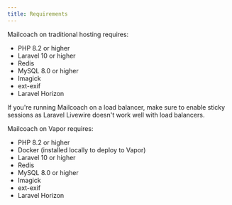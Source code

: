 ```yaml
---
title: Requirements
---
```


Mailcoach on traditional hosting requires:

- PHP 8.2 or higher
- Laravel 10 or higher
- Redis
- MySQL 8.0 or higher
- Imagick
- ext-exif
- Laravel Horizon

If you're running Mailcoach on a load balancer, make sure to enable sticky sessions as Laravel Livewire doesn't work well with load balancers.

Mailcoach on Vapor requires:

- PHP 8.2 or higher
- Docker (installed locally to deploy to Vapor)
- Laravel 10 or higher
- Redis
- MySQL 8.0 or higher
- Imagick
- ext-exif
- Laravel Horizon

